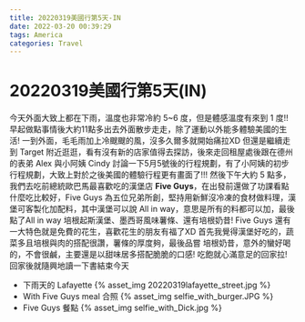 ```yaml
---
title: 20220319美國行第5天-IN
date: 2022-03-20 00:39:29
tags: America
categories: Travel
---
```

# 20220319美國行第5天(IN)

今天外面大致上都在下雨，溫度也非常冷約 5~6 度，但是體感溫度有來到 1 度!! 早起做點事情後大約11點多出去外面散步走走，除了運動以外能多體驗美國的生活! 一到外面，毛毛雨加上冷颼颼的風，沒多久爾多就開始痛拉XD 但還是繼續走到 Target 附近逛逛，看有沒有新的店家值得去探訪，後來走回租屋處後跟在德州的表弟 Alex 與小阿姨 Cindy 討論一下5月5號後的行程規劃，有了小阿姨的初步行程規劃，大致上對於之後美國的體驗行程更有畫面了!!! 然後下午大約 5 點多，我們去吃前總統歐巴馬最喜歡吃的漢堡店 **Five Guys**，在出發前還做了功課看點什麼吃比較好，Five Guys 為五位兄弟所創，堅持用新鮮沒冷凍的食材做料理，漢堡可客製化加配料，其中漢堡可以說 All in way，意思是所有的料都可以加，最後點了All in way 培根起斯漢堡、墨西哥風味薯條、還有培根奶昔! Five Guys 還有一大特色就是免費的花生，喜歡花生的朋友有福了XD 首先我覺得漢堡好吃的，蔬菜多且培根與肉的搭配很讚，薯條的厚度夠，最後品嘗 培根奶昔，意外的蠻好喝的，不會很鹹，主要還是以甜味居多搭配脆脆的口感! 吃飽就心滿意足的回家拉! 回家後就隨興地讀一下書結束今天

- 下雨天的 Lafayette
 {% asset_img 20220319lafayette_street.jpg %}
- With Five Guys meal 合照
 {% asset_img selfie_with_burger.JPG %}
- Five Guys 餐點
 {% asset_img selfie_with_Dick.jpg %}